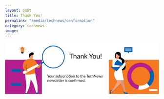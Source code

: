 ```yaml
---
layout: post
title: Thank You!
permalink: "/media/technews/confirmation"
category: technews
image:
---
```


![TechNews newsletter confirmation](/images/technews/thank-you.png)
